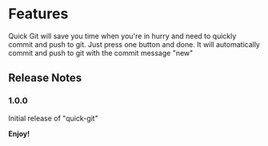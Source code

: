 # Features

Quick Git will save you time when you're in hurry and need to quickly commit and push to git. Just press one button and done. It will automatically commit and push to git with the commit message "new"

## Release Notes

### 1.0.0

Initial release of "quick-git"

<!-- ### 1.0.1

Fixed issue #.

### 1.1.0

Added features X, Y, and Z.

--- -->

**Enjoy!**
